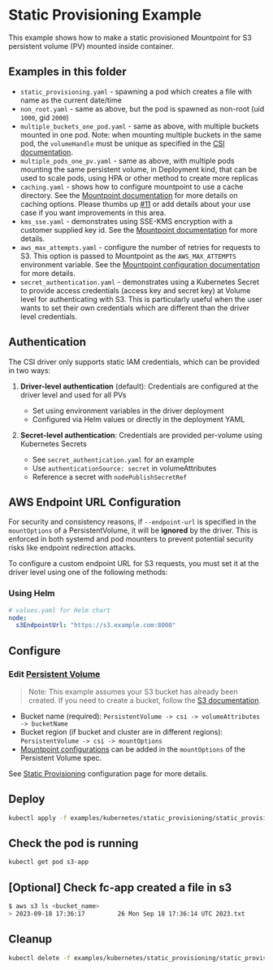 # Static Provisioning Example

This example shows how to make a static provisioned Mountpoint for S3 persistent volume (PV) mounted inside container.

## Examples in this folder

- `static_provisioning.yaml` - spawning a pod which creates a file with name as the current date/time
- `non_root.yaml` - same as above, but the pod is spawned as non-root (uid `1000`, gid `2000`)
- `multiple_buckets_one_pod.yaml` - same as above, with multiple buckets mounted in one pod. Note: when mounting
  multiple buckets in the same pod, the `volumeHandle` must be unique as specified in the
  [CSI documentation](https://kubernetes.io/docs/concepts/storage/volumes/#csi).
- `multiple_pods_one_pv.yaml` - same as above, with multiple pods mounting the same persistent volume, in Deployment kind,
  that can be used to scale pods, using HPA or other method to create more replicas
- `caching.yaml` - shows how to configure mountpoint to use a cache directory. See the
  [Mountpoint documentation](https://github.com/awslabs/mountpoint-s3/blob/main/doc/CONFIGURATION.md#caching-configuration)
  for more details on caching options. Please thumbs up [#11](https://github.com/awslabs/mountpoint-s3-csi-driver/issues/141)
  or add details about your use case if you want improvements in this area.
- `kms_sse.yaml` - demonstrates using SSE-KMS encryption with a customer supplied key id. See the
  [Mountpoint documentation](https://github.com/awslabs/mountpoint-s3/blob/main/doc/CONFIGURATION.md#data-encryption)
  for more details.
- `aws_max_attempts.yaml` - configure the number of retries for requests to S3. This option is passed to Mountpoint
  as the `AWS_MAX_ATTEMPTS` environment variable. See the
  [Mountpoint configuration documentation](https://github.com/awslabs/mountpoint-s3/blob/main/doc/CONFIGURATION.md#other-s3-bucket-configuration)
  for more details.
- `secret_authentication.yaml` - demonstrates using a Kubernetes Secret to provide access credentials (access key and
  secret key) at Volume level for authenticating with S3. This is particularly useful when the user wants to set their
  own credentials which are different than the driver level credentials.

## Authentication

The CSI driver only supports static IAM credentials, which can be provided in two ways:

1. **Driver-level authentication** (default): Credentials are configured at the driver level and used for all PVs
   - Set using environment variables in the driver deployment
   - Configured via Helm values or directly in the deployment YAML

2. **Secret-level authentication**: Credentials are provided per-volume using Kubernetes Secrets
   - See `secret_authentication.yaml` for an example
   - Use `authenticationSource: secret` in volumeAttributes
   - Reference a secret with `nodePublishSecretRef`

## AWS Endpoint URL Configuration

For security and consistency reasons, if `--endpoint-url` is specified in the `mountOptions` of a PersistentVolume,
it will be **ignored** by the driver. This is enforced in both systemd and pod mounters to prevent potential security
risks like endpoint redirection attacks.

To configure a custom endpoint URL for S3 requests, you must set it at the driver level using one of the following methods:

### Using Helm

```yaml
# values.yaml for Helm chart
node:
  s3EndpointUrl: "https://s3.example.com:8000"
```

## Configure

### Edit [Persistent Volume](https://github.com/scality/mountpoint-s3-csi-driver/blob/main/examples/kubernetes/static_provisioning/static_provisioning.yaml)

> Note: This example assumes your S3 bucket has already been created. If you need to create a bucket, follow the
> [S3 documentation](https://docs.aws.amazon.com/AmazonS3/latest/userguide/creating-bucket.html).

- Bucket name (required): `PersistentVolume -> csi -> volumeAttributes -> bucketName`
- Bucket region (if bucket and cluster are in different regions): `PersistentVolume -> csi -> mountOptions`
- [Mountpoint configurations](https://github.com/awslabs/mountpoint-s3/blob/main/doc/CONFIGURATION.md) can be added
  in the `mountOptions` of the Persistent Volume spec.

See [Static Provisioning](https://github.com/scality/mountpoint-s3-csi-driver/blob/main/docs/CONFIGURATION.md#static-provisioning)
configuration page for more details.

## Deploy

```bash
kubectl apply -f examples/kubernetes/static_provisioning/static_provisioning.yaml
```

## Check the pod is running

```bash
kubectl get pod s3-app
```

## [Optional] Check fc-app created a file in s3

```bash
$ aws s3 ls <bucket_name>
> 2023-09-18 17:36:17         26 Mon Sep 18 17:36:14 UTC 2023.txt
```

## Cleanup

```bash
kubectl delete -f examples/kubernetes/static_provisioning/static_provisioning.yaml
```
